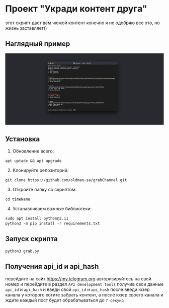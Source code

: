 # Проект "Укради контент друга"

этот скрипт даст вам чюжой контент конечно я не одобряю все это, но жизнь заставляет))

## Наглядный пример

![Описание изображения](https://github.com/oldman-sa/grabChannel/blob/main/example.png)

## Установка

1. Обновление всего:
  
```
apt uptade && apt upgrade
```
2. Клонируйте репозиторий:

```
git clone https://github.com/oldman-sa/grabChannel.git
```
3. Откройте папку со скриптом:

```
cd timeName
```
4. Устанавливаем важные библиотеки:

```
sudo apt install python@3.11
python3 -m pip install -r requirements.txt
```
## Запуск скрипта

```
python3 grab.py
```
## Получения api_id и api_hash

перейдите на сайт https://my.telegram.org авторизируйтесь на свой номер и перейдите в раздел ```API development tools``` получив свои данные ```api_id``` и ```api_hash```
и введи свой ```api_id``` и ```api_hash``` после введи юзер канала у которого хотите забрать контент, а после юзер своего канала и ждите
каждый пост будет обрабатываться до ```7 секунд```

